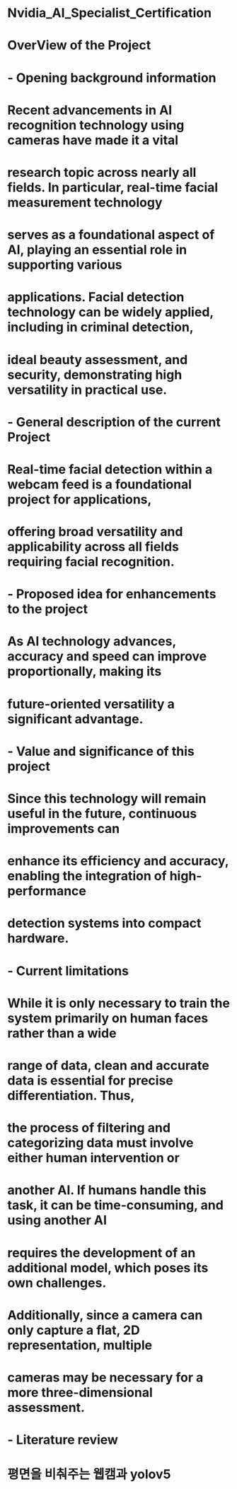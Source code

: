 # Nvidia_AI_Specialist_Certification

# OverView of the Project

# - Opening background information
#   Recent advancements in AI recognition technology using cameras have made it a vital
#   research topic across nearly all fields. In particular, real-time facial measurement technology
#   serves as a foundational aspect of AI, playing an essential role in supporting various
#   applications. Facial detection technology can be widely applied, including in criminal detection,
#   ideal beauty assessment, and security, demonstrating high versatility in practical use.

# - General description of the current Project
#   Real-time facial detection within a webcam feed is a foundational project for applications,
#   offering broad versatility and applicability across all fields requiring facial recognition.

# - Proposed idea for enhancements to the project
#   As AI technology advances, accuracy and speed can improve proportionally, making its
#   future-oriented versatility a significant advantage.
    
# - Value and significance of this project
#   Since this technology will remain useful in the future, continuous improvements can
#   enhance its efficiency and accuracy, enabling the integration of high-performance
#   detection systems into compact hardware.

# - Current limitations
#   While it is only necessary to train the system primarily on human faces rather than a wide
#   range of data, clean and accurate data is essential for precise differentiation. Thus,
#   the process of filtering and categorizing data must involve either human intervention or
#   another AI. If humans handle this task, it can be time-consuming, and using another AI
#   requires the development of an additional model, which poses its own challenges.
#   Additionally, since a camera can only capture a flat, 2D representation, multiple
#   cameras may be necessary for a more three-dimensional assessment.

# - Literature review
#   평면을 비춰주는 웹캠과 yolov5

